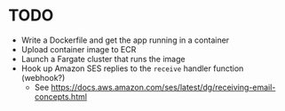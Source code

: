# TODO

* Write a Dockerfile and get the app running in a container
* Upload container image to ECR
* Launch a Fargate cluster that runs the image
* Hook up Amazon SES replies to the `receive` handler function (webhook?)
    * See https://docs.aws.amazon.com/ses/latest/dg/receiving-email-concepts.html 

